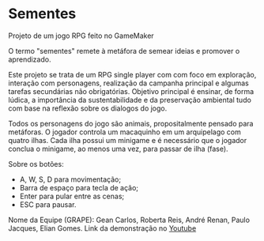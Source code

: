 # Sementes
Projeto de um jogo RPG feito no GameMaker

O termo "sementes" remete à metáfora de semear ideias e promover o aprendizado.

Este projeto se trata de um RPG single player com com foco em exploração, interação com personagens, realização da campanha principal e algumas tarefas secundárias não obrigatórias. Objetivo principal é ensinar, de forma lúdica, a importância da sustentabilidade e da preservação ambiental tudo com base na reflexão sobre os dialogos do jogo. 

Todos os personagens do jogo são animais, propositalmente pensado para metáforas. O jogador controla um macaquinho em um arquipelago com quatro ilhas. Cada ilha possui um minigame e é necessário que o jogador conclua o minigame, ao menos uma vez, para passar de ilha (fase).

Sobre os botões:
* A, W, S, D para movimentação;
* Barra de espaço para tecla de ação;
* Enter para pular entre as cenas;
* ESC para pausar.

Nome da Equipe (GRAPE): Gean Carlos, Roberta Reis, André Renan, Paulo Jacques, Elian Gomes.
Link da demonstração no [Youtube](https://youtube.com/)
